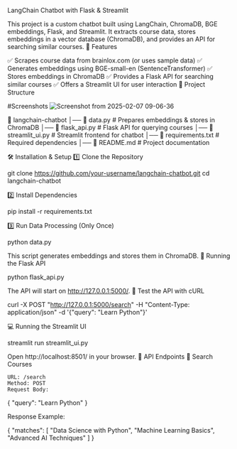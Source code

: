 LangChain Chatbot with Flask & Streamlit

This project is a custom chatbot built using LangChain, ChromaDB, BGE embeddings, Flask, and Streamlit.
It extracts course data, stores embeddings in a vector database (ChromaDB), and provides an API for searching similar courses.
🚀 Features

✅ Scrapes course data from brainlox.com (or uses sample data)
✅ Generates embeddings using BGE-small-en (SentenceTransformer)
✅ Stores embeddings in ChromaDB
✅ Provides a Flask API for searching similar courses
✅ Offers a Streamlit UI for user interaction
📁 Project Structure

#Screenshots
![Screenshot from 2025-02-07 09-06-36](https://github.com/user-attachments/assets/289c1bd2-f3dc-4115-9ac2-f9a3cbc3df73)


📂 langchain-chatbot
│── 📄 data.py            # Prepares embeddings & stores in ChromaDB
│── 📄 flask_api.py       # Flask API for querying courses
│── 📄 streamlit_ui.py    # Streamlit frontend for chatbot
│── 📄 requirements.txt   # Required dependencies
│── 📄 README.md          # Project documentation

🛠 Installation & Setup
1️⃣ Clone the Repository

git clone https://github.com/your-username/langchain-chatbot.git
cd langchain-chatbot

2️⃣ Install Dependencies

pip install -r requirements.txt

3️⃣ Run Data Processing (Only Once)

python data.py

This script generates embeddings and stores them in ChromaDB.
🚀 Running the Flask API

python flask_api.py

The API will start on http://127.0.0.1:5000/.
🔎 Test the API with cURL

curl -X POST "http://127.0.0.1:5000/search" -H "Content-Type: application/json" -d '{"query": "Learn Python"}'

💻 Running the Streamlit UI

streamlit run streamlit_ui.py

Open http://localhost:8501/ in your browser.
📜 API Endpoints
🔹 Search Courses

    URL: /search
    Method: POST
    Request Body:

{
  "query": "Learn Python"
}

Response Example:

{
  "matches": [
    "Data Science with Python",
    "Machine Learning Basics",
    "Advanced AI Techniques"
  ]
}
